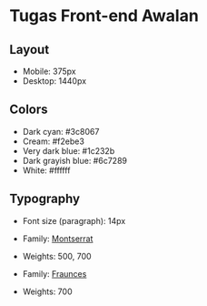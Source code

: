 # Tugas Front-end Awalan

## Layout

- Mobile: 375px
- Desktop: 1440px

## Colors

- Dark cyan: #3c8067
- Cream: #f2ebe3
- Very dark blue: #1c232b
- Dark grayish blue: #6c7289
- White: #ffffff

## Typography

- Font size (paragraph): 14px

- Family: [Montserrat](https://fonts.google.com/specimen/Montserrat)
- Weights: 500, 700

- Family: [Fraunces](https://fonts.google.com/specimen/Fraunces)
- Weights: 700